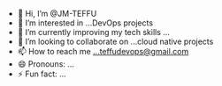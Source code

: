 - 👋 Hi, I’m @JM-TEFFU
- 👀 I’m interested in ...DevOps projects
- 🌱 I’m currently improving my tech skills ...
- 💞️ I’m looking to collaborate on ...cloud native projects
- 📫 How to reach me ...teffudevops@gmail.com
- 😄 Pronouns: ...
- ⚡ Fun fact: ...

<!---
JM-TEFFU/JM-TEFFU is a ✨ special ✨ repository because its `README.md` (this file) appears on your GitHub profile.
You can click the Preview link to take a look at your changes.
--->
